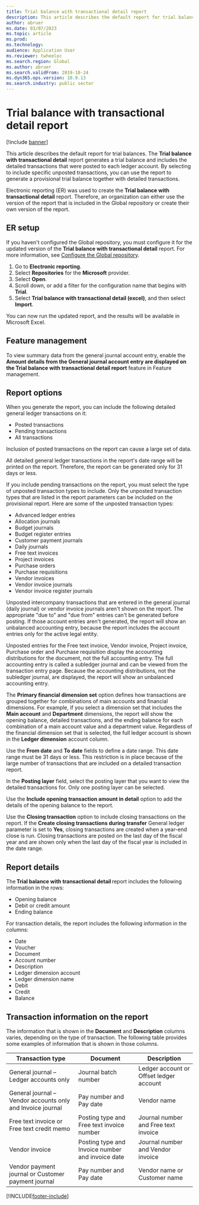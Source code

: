 ```yaml
---
title: Trial balance with transactional detail report
description: This article describes the default report for trial balances. It also describes the building blocks that are associated with this report and how you can modify the report to fit your business requirements.
author: abruer
ms.date: 03/07/2023
ms.topic: article
ms.prod: 
ms.technology: 
audience: Application User
ms.reviewer: twheeloc
ms.search.region: Global
ms.author: abruer
ms.search.validFrom: 2019-10-24
ms.dyn365.ops.version: 10.0.13
ms.search.industry: public sector
---
```


# Trial balance with transactional detail report

[!include [banner](../includes/banner.md)]

This article describes the default report for trial balances. The **Trial balance with transactional detail** report generates a trial balance and includes the detailed transactions that were posted to each ledger account. By selecting to include specific unposted transactions, you can use the report to generate a provisional trial balance together with detailed transactions.

Electronic reporting (ER) was used to create the **Trial balance with transactional detail** report. Therefore, an organization can either use the version of the report that is included in the Global repository or create their own version of the report.

## ER setup

If you haven't configured the Global repository, you must configure it for the updated version of the **Trial balance with transactional detail** report. 
For more information, see [Configure the Global repository](../../fin-ops-core/dev-itpro/analytics/er-download-configurations-global-repo.md).

1. Go to **Electronic reporting**.
2. Select **Repositories** for the **Microsoft** provider.
3. Select **Open**.
4. Scroll down, or add a filter for the configuration name that begins with **Trial**.
5. Select **Trial balance with transactional detail (excel)**, and then select **Import**. 

You can now run the updated report, and the results will be available in Microsoft Excel.

## Feature management

To view summary data from the general journal account entry, enable the **Amount details from the General journal account entry are displayed on the Trial balance with transactional detail report** feature in Feature management.

## Report options

When you generate the report, you can include the following detailed general ledger transactions on it:

- Posted transactions
- Pending transactions
- All transactions

Inclusion of posted transactions on the report can cause a large set of data.

All detailed general ledger transactions in the report's date range will be printed on the report. Therefore, the report can be generated only for 31 days or less.

If you include pending transactions on the report, you must select the type of unposted transaction types to include. Only the unposted transaction types that are listed in the report parameters can be included on the provisional report. Here are some of the unposted transaction types:

- Advanced ledger entries
- Allocation journals
- Budget journals
- Budget register entries
- Customer payment journals
- Daily journals
- Free text invoices
- Project invoices
- Purchase orders
- Purchase requisitions
- Vendor invoices
- Vendor invoice journals
- Vendor invoice register journals

Unposted intercompany transactions that are entered in the general journal (daily journal) or vendor invoice journals aren't shown on the report. The appropriate "due to" and "due from" entries can't be generated before posting. If those account entries aren't generated, the report will show an unbalanced accounting entry, because the report includes the account entries only for the active legal entity.

Unposted entries for the Free text invoice, Vendor invoice, Project invoice, Purchase order and Purchase requisition display the accounting distributions for the document, not the full accounting entry. The full accounting entry is called a subledger journal and can be viewed from the transaction entry page. Because the accounting distributions, not the subledger journal, are displayed, the report will show an unbalanced accounting entry. 

The **Primary financial dimension set** option defines how transactions are grouped together for combinations of main accounts and financial dimensions. For example, if you select a dimension set that includes the **Main account** and **Department** dimensions, the report will show the opening balance, detailed transactions, and the ending balance for each combination of a main account value and a department value. Regardless of the financial dimension set that is selected, the full ledger account is shown in the **Ledger dimension** account column.

Use the **From date** and **To date** fields to define a date range. This date range must be 31 days or less. This restriction is in place because of the large number of transactions that are included on a detailed transaction report.

In the **Posting layer** field, select the posting layer that you want to view the detailed transactions for. Only one posting layer can be selected.

Use the **Include opening transaction amount in detail** option to add the details of the opening balance to the report.

Use the **Closing transaction** option to include closing transactions on the report. If the **Create closing transactions during transfer** General ledger parameter is set to **Yes**, closing transactions are created when a year-end close is run. Closing transactions are posted on the last day of the fiscal year and are shown only when the last day of the fiscal year is included in the date range.

## Report details

The **Trial balance with transactional detail** report includes the following information in the rows:

- Opening balance
- Debit or credit amount
- Ending balance

For transaction details, the report includes the following information in the columns:

- Date
- Voucher
- Document
- Account number
- Description
- Ledger dimension account
- Ledger dimension name
- Debit
- Credit
- Balance

## Transaction information on the report

The information that is shown in the **Document** and **Description** columns varies, depending on the type of transaction. The following table provides some examples of information that is shown in those columns.

| Transaction type | Document | Description |
|------------------|----------|-------------|
| General journal – Ledger accounts only | Journal batch number | Ledger account or Offset ledger account |
| General journal – Vendor accounts only and Invoice journal | Pay number and Pay date | Vendor name |
| Free text invoice or Free text credit memo | Posting type and Free text invoice number | Journal number and Free text invoice |
| Vendor invoice | Posting type and Invoice number and invoice date | Journal number and Vendor invoice |
| Vendor payment journal or Customer payment journal | Pay number and Pay date | Vendor name or Customer name |

[!INCLUDE[footer-include](../../includes/footer-banner.md)]
